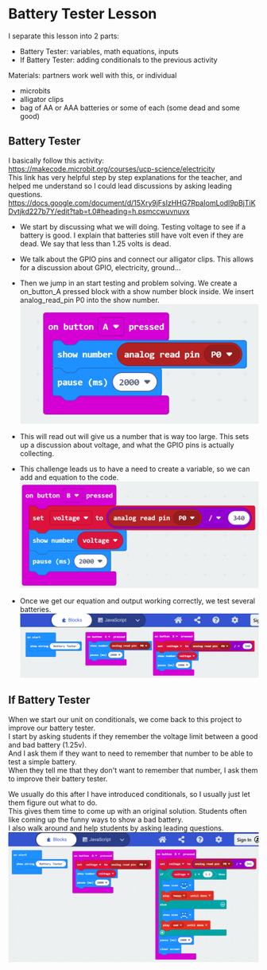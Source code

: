 # Battery Tester Lesson

I separate this lesson into 2 parts:
- Battery Tester: variables, math equations, inputs  
- If Battery Tester: adding conditionals to the previous activity

Materials: partners work well with this, or individual  
- microbits
- alligator clips
- bag of AA or AAA batteries or some of each (some dead and some good) 

## Battery Tester  
I basically follow this activity:  
https://makecode.microbit.org/courses/ucp-science/electricity  
This link has very helpful step by step explanations for the teacher, and helped me understand so I could lead discussions by asking leading questions.  
https://docs.google.com/document/d/15Xry9jFsIzHHG7RpaIomLodl9pBjTiKDvtjkd227b7Y/edit?tab=t.0#heading=h.psmccwuvnuvx  

- We start by discussing what we will doing. Testing voltage to see if a battery is good. I explain that batteries still have volt even if they are dead. We say that less than 1.25 volts is dead.  
- We talk about the GPIO pins and connect our alligator clips. This allows for a discussion about GPIO, electricity, ground...    
- Then we jump in an start testing and problem solving. We create a on_button_A pressed block with a show number block inside. We insert analog_read_pin P0 into the show number.  
![batterytester1](battery_tester1.png)

- This will read out will give us a number that is way too large. This sets up a discussion about voltage, and what the GPIO pins is actually collecting.
- This challenge leads us to have a need to create a variable, so we can add and equation to the code.  
![image](battery_tester2.png)

- Once we get our equation and output working correctly, we test several batteries.  
![image](battery_tester3.png)


## If Battery Tester  
When we start our unit on conditionals, we come back to this project to improve our battery tester.  
I start by asking students if they remember the voltage limit between a good and bad battery (1.25v).  
And I ask them if they want to need to remember that number to be able to test a simple battery.  
When they tell me that they don't want to remember that number, I ask them to improve their battery tester.  

We usually do this after I have introduced conditionals, so I usually just let them figure out what to do.  
This gives them time to come up with an original solution. Students often like coming up the funny ways to show a bad battery.  
I also walk around and help students by asking leading questions.  
![image](if_battery_tester.png)
